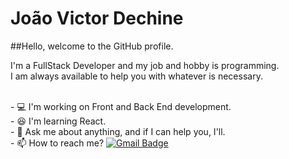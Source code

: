 # João Victor Dechine

##Hello, welcome to the GitHub profile.

I'm a FullStack Developer and my job and hobby is programming. <br/>
I am always available to help you with whatever is necessary.

<br/> - :computer: I'm working on Front and Back End development.
<br/> - :satisfied: I'm learning React.
<br/> - 💬 Ask me about anything, and if I can help you, I'll.
<br/> - :mailbox: How to reach me? [![Gmail Badge](https://img.shields.io/badge/-jvadechine@gmail.com-c14438?style=flat-square&logo=Gmail&logoColor=white&link=mailto:jvadechine@gmail.com)](mailto:jvadechine@gmail.com)
